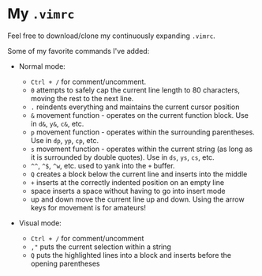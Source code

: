 # My `.vimrc`

Feel free to download/clone my continuously expanding `.vimrc`.

Some of my favorite commands I've added:

 - Normal mode:
   - `Ctrl + /` for comment/uncomment.
   - `0` attempts to safely cap the current line length to 80 characters, moving the rest to the next line.
   - `.` reindents everything and maintains the current cursor position
   - `&` movement function - operates on the current function block. Use in `d&`, `y&`, `c&`, etc.
   - `p` movement function - operates within the surrounding parentheses. Use in `dp`, `yp`, `cp`, etc.
   - `s` movement function - operates within the current string (as long as it is surrounded by double quotes). Use in `ds`, `ys`, `cs`, etc.
   - `^^`, `^$`, `^w`, etc. used to yank into the `+` buffer.
   - `Q` creates a block below the current line and inserts into the middle
   - `+` inserts at the correctly indented position on an empty line
   - space inserts a space without having to go into insert mode
   - up and down move the current line up and down. Using the arrow keys for movement is for amateurs!
   
   
 - Visual mode:
   - `Ctrl + /` for comment/uncomment
   - `,"` puts the current selection within a string
   - `Q` puts the highlighted lines into a block and inserts before the opening parentheses
